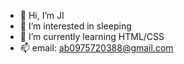 - 👋 Hi, I’m JI
- 👀 I’m interested in sleeping
- 🌱 I’m currently learning HTML/CSS
- 📫 email: ab0975720388@gmail.com

<!---
sild3nafil/sild3nafil is a ✨ special ✨ repository because its `README.md` (this file) appears on your GitHub profile.
You can click the Preview link to take a look at your changes.
--->
